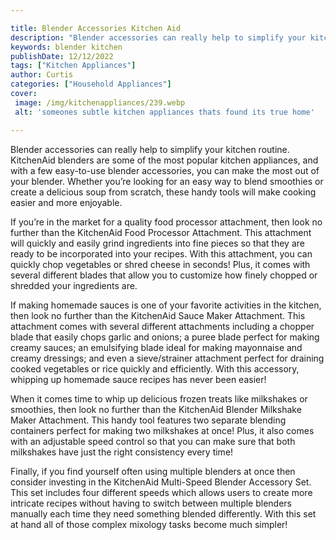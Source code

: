 ```yaml
---

title: Blender Accessories Kitchen Aid
description: "Blender accessories can really help to simplify your kitchen routine. KitchenAid blenders are some of the most popular kitchen app...get more detail"
keywords: blender kitchen
publishDate: 12/12/2022
tags: ["Kitchen Appliances"]
author: Curtis
categories: ["Household Appliances"]
cover: 
 image: /img/kitchenappliances/239.webp
 alt: 'someones subtle kitchen appliances thats found its true home'

---
```


Blender accessories can really help to simplify your kitchen routine. KitchenAid blenders are some of the most popular kitchen appliances, and with a few easy-to-use blender accessories, you can make the most out of your blender. Whether you’re looking for an easy way to blend smoothies or create a delicious soup from scratch, these handy tools will make cooking easier and more enjoyable.

If you’re in the market for a quality food processor attachment, then look no further than the KitchenAid Food Processor Attachment. This attachment will quickly and easily grind ingredients into fine pieces so that they are ready to be incorporated into your recipes. With this attachment, you can quickly chop vegetables or shred cheese in seconds! Plus, it comes with several different blades that allow you to customize how finely chopped or shredded your ingredients are. 

If making homemade sauces is one of your favorite activities in the kitchen, then look no further than the KitchenAid Sauce Maker Attachment. This attachment comes with several different attachments including a chopper blade that easily chops garlic and onions; a puree blade perfect for making creamy sauces; an emulsifying blade ideal for making mayonnaise and creamy dressings; and even a sieve/strainer attachment perfect for draining cooked vegetables or rice quickly and efficiently. With this accessory, whipping up homemade sauce recipes has never been easier! 

When it comes time to whip up delicious frozen treats like milkshakes or smoothies, then look no further than the KitchenAid Blender Milkshake Maker Attachment. This handy tool features two separate blending containers perfect for making two milkshakes at once! Plus, it also comes with an adjustable speed control so that you can make sure that both milkshakes have just the right consistency every time! 

Finally, if you find yourself often using multiple blenders at once then consider investing in the KitchenAid Multi-Speed Blender Accessory Set. This set includes four different speeds which allows users to create more intricate recipes without having to switch between multiple blenders manually each time they need something blended differently. With this set at hand all of those complex mixology tasks become much simpler!

